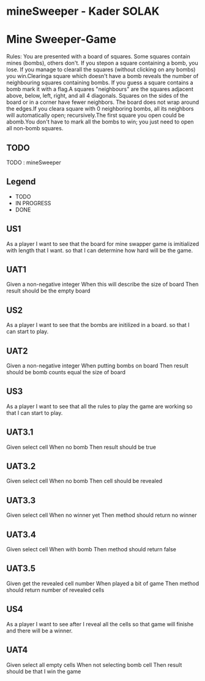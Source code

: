 # mineSweeper - Kader SOLAK

# Mine Sweeper-Game	
Rules:	You are presented with a board of squares. Some squares contain mines (bombs), others don't. If you stepon a square containing a bomb, you lose. If you manage to clearall the squares (without clicking on any bombs) you win.Clearinga square which doesn't have a bomb reveals the number of neighbouring squares containing bombs. If you guess a square contains a bomb mark it with a flag.A squares "neighbours" are the squares adjacent above, below, left, right, and all 4 diagonals. Squares on the sides of the board or in a corner have fewer neighbors. The board does not wrap around the edges.If you cleara square with 0 neighboring bombs, all its neighbors will automatically open; recursively.The first square you open could be abomb.You don't have to mark all the bombs to win; you just need to open all non-bomb squares.

## TODO
TODO : mineSweeper

## Legend
- TODO
- IN PROGRESS
- DONE
## US1
As a player 
I want to see that the board for mine swapper game is imitialized with length that I want.
so that I can determine how hard will be the game. 

## UAT1
Given a non-negative integer
When this will describe the size of board
Then result should be the empty board

## US2
As a player 
I want to see that the bombs are initilized in a board. 
so that I can start to play. 

## UAT2
Given a non-negative integer
When putting bombs on board 
Then result should be bomb counts equal the size of board


## US3
As a player 
I want to see that all the rules to play the game are working 
so that I can start to play. 

## UAT3.1
Given select cell 
When no bomb 
Then result should be true

## UAT3.2
Given select cell 
When no bomb 
Then cell should be revealed

## UAT3.3
Given select cell 
When no winner yet
Then method should return no winner

## UAT3.4
Given select cell 
When with bomb
Then method should return false 

## UAT3.5
Given get the revealed cell number 
When played a bit of game
Then method should return number of revealed cells 

## US4
As a player 
I want to see after I reveal all the cells
so that game will finishe and there will be a winner. 

## UAT4
Given select all empty cells
When not selecting bomb cell
Then result should be that I win the game

